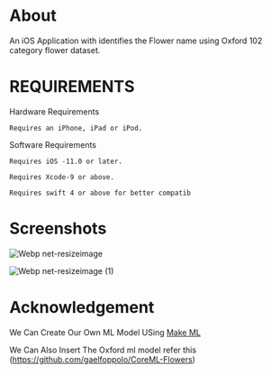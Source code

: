 # About
An iOS Application with identifies the Flower name using  Oxford 102 category flower dataset.

# REQUIREMENTS

Hardware Requirements

    Requires an iPhone, iPad or iPod.

 Software Requirements
 
    Requires iOS -11.0 or later.

    Requires Xcode-9 or above.

    Requires swift 4 or above for better compatib
# Screenshots
  ![Webp net-resizeimage](https://user-images.githubusercontent.com/33172934/62062339-76142f80-b246-11e9-8824-b015beead098.png)

  ![Webp net-resizeimage (1)](https://user-images.githubusercontent.com/33172934/62062449-a8be2800-b246-11e9-8327-5b71980c9e36.png)

# Acknowledgement 
 
We Can Create Our Own ML Model USing [Make ML](https://makeml.app/)

We Can Also Insert The Oxford ml model refer this (https://github.com/gaelfoppolo/CoreML-Flowers)
